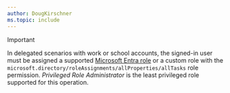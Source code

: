 ```yaml
---
author: DougKirschner
ms.topic: include
---
```


> [!IMPORTANT]
> In delegated scenarios with work or school accounts, the signed-in user must be assigned a supported [Microsoft Entra role](/entra/identity/role-based-access-control/permissions-reference?toc=%2Fgraph%2Ftoc.json) or a custom role with the `microsoft.directory/roleAssignments/allProperties/allTasks` role permission. *Privileged Role Administrator* is the least privileged role supported for this operation.

